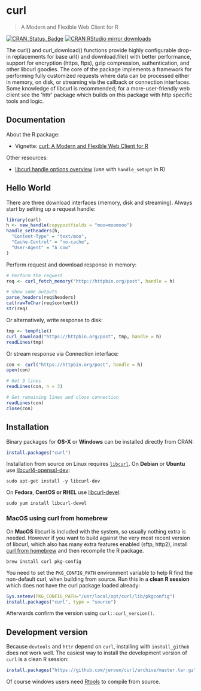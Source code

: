 # curl

> A Modern and Flexible Web Client for R

[![CRAN_Status_Badge](http://www.r-pkg.org/badges/version/curl)](https://cran.r-project.org/package=curl)
[![CRAN RStudio mirror downloads](http://cranlogs.r-pkg.org/badges/curl)](https://cran.r-project.org/package=curl)

The curl() and curl_download() functions provide highly
configurable drop-in replacements for base url() and download.file() with
better performance, support for encryption (https, ftps), gzip compression,
authentication, and other libcurl goodies. The core of the package implements a
framework for performing fully customized requests where data can be processed
either in memory, on disk, or streaming via the callback or connection
interfaces. Some knowledge of libcurl is recommended; for a more-user-friendly
web client see the 'httr' package which builds on this package with http
specific tools and logic.

## Documentation

About the R package:

 - Vignette: [curl: A Modern and Flexible Web Client for R](https://cran.r-project.org/web/packages/curl/vignettes/intro.html)

Other resources:

 - [libcurl handle options overview](https://curl.se/libcurl/c/curl_easy_setopt.html) (use with `handle_setopt` in R)

## Hello World

There are three download interfaces (memory, disk and streaming). Always start by setting up a request handle:

```r
library(curl)
h <- new_handle(copypostfields = "moo=moomooo")
handle_setheaders(h,
  "Content-Type" = "text/moo",
  "Cache-Control" = "no-cache",
  "User-Agent" = "A cow"
)
```

Perform request and download response in memory:

```r
# Perform the request
req <- curl_fetch_memory("http://httpbin.org/post", handle = h)

# Show some outputs
parse_headers(req$headers)
cat(rawToChar(req$content))
str(req)
```

Or alternatively, write response to disk:

```r
tmp <- tempfile()
curl_download("https://httpbin.org/post", tmp, handle = h)
readLines(tmp)
```

Or stream response via Connection interface:

```r
con <- curl("https://httpbin.org/post", handle = h)
open(con)

# Get 3 lines
readLines(con, n = 3)

# Get remaining lines and close connection
readLines(con)
close(con)
```

## Installation

Binary packages for __OS-X__ or __Windows__ can be installed directly from CRAN:

```r
install.packages("curl")
```

Installation from source on Linux requires [`libcurl`](https://curl.se/libcurl/). On __Debian__ or __Ubuntu__ use [libcurl4-openssl-dev](https://packages.debian.org/testing/libcurl4-openssl-dev):

```
sudo apt-get install -y libcurl-dev
```

On __Fedora__, __CentOS or RHEL__ use [libcurl-devel](https://src.fedoraproject.org/rpms/curl):

```
sudo yum install libcurl-devel
````

### MacOS using curl from homebrew

On __MacOS__ libcurl is included with the system, so usually nothing extra is needed. However if you want to build against the very most recent version of libcurl, which also has many extra features enabled (sftp, http2), install [curl from homebrew](https://github.com/Homebrew/homebrew-core/blob/master/Formula/curl.rb) and then recompile the R package.


```
brew install curl pkg-config
```

You need to set the `PKG_CONFIG_PATH` environment variable to help R find the non-default curl, when building from source. Run this in a __clean R session__ which does not have the curl package loaded already:

```r
Sys.setenv(PKG_CONFIG_PATH="/usr/local/opt/curl/lib/pkgconfig")
install.packages("curl", type = "source")
```

Afterwards confirm the version using `curl::curl_version()`.

## Development version

Because `devtools` and `httr` depend on `curl`, installing with `install_github` does not work well. The easiest way to install the development version of `curl` is a clean R session:

```r
install.packages("https://github.com/jeroen/curl/archive/master.tar.gz", repos = NULL)
```

Of course windows users need [Rtools](https://cran.r-project.org/bin/windows/Rtools/) to compile from source.
